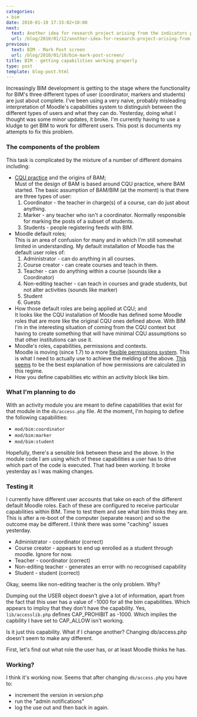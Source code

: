```yaml
---
categories:
- bim
date: 2010-01-10 17:33:02+10:00
next:
  text: Another idea for research project arising from the indicators project
  url: /blog/2010/01/12/another-idea-for-research-project-arising-from-the-indicators-project/
previous:
  text: BIM - Mark Post screen
  url: /blog/2010/01/10/bim-mark-post-screen/
title: BIM - getting capabilities working properly
type: post
template: blog-post.html
---
```

Increasingly BIM development is getting to the stage where the functionality for BIM's three different types of user (coordinator, markers and students) are just about complete. I've been using a very naive, probably misleading interpretation of Moodle's capabilities system to distinguish between the different types of users and what they can do. Yesterday, doing what I thought was some minor updates, it broke. I'm currently having to use a kludge to get BIM to work for different users. This post is documents my attempts to fix this problem.

### The components of the problem

This task is complicated by the mixture of a number of different domains including:

- [CQU practice](http://www.cqu.edu.au/) and the origins of BAM;  
    Must of the design of BAM is based around CQU practice, where BAM started. The basic assumption of BAM/BIM (at the moment) is that there are three types of user:
    1. Coordinator - the teacher in charge(s) of a course, can do just about anything.
    2. Marker - any teacher who isn't a coordinator. Normally responsible for marking the posts of a subset of students.
    3. Students - people registering feeds with BIM.
- Moodle default roles;  
    This is an area of confusion for many and in which I'm still somewhat limited in understanding. My default installation of Moodle has the default user roles of:
    1. Administrator - can do anything in all courses.
    2. Course creator - can create courses and teach in them.
    3. Teacher - can do anything within a course (sounds like a Coordinator)
    4. Non-editing teacher - can teach in courses and grade students, but not alter activities (sounds like marker)
    5. Student
    6. Guests
- How those default roles are being applied at CQU; and  
    It looks like the CQU installation of Moodle has defined some Moodle roles that are more like the original CQU ones defined above. With BIM I'm in the interesting situation of coming from the CQU context but having to create something that will have minimal CQU assumptions so that other institutions can use it.
- Moodle's roles, capabilities, permissions and contexts.  
    Moodle is moving (since 1.7) to a more [flexible permissions system](http://docs.moodle.org/en/Roles_and_capabilities). This is what I need to actually use to achieve the melding of the above. [This seems](http://docs.moodle.org/en/How_permissions_are_calculated) to be the best explanation of how permissions are calculated in this regime.
- How you define capabilities etc within an activity block like bim.

### What I'm planning to do

With an activity module you are meant to define capabilities that exist for that module in the `db/access.php` file. At the moment, I'm hoping to define the following capabilities:

- `mod/bim:coordinator`
- `mod/bim:marker`
- `mod/bim:student`

Hopefully, there's a sensible link between these and the above. In the module code I am using which of these capabilities a user has to drive which part of the code is executed. That had been working. It broke yesterday as I was making changes.

### Testing it

I currently have different user accounts that take on each of the different default Moodle roles. Each of these are configured to receive particular capabilities within BIM. Time to test them and see what bim thinks they are. This is after a re-boot of the computer (separate reason) and so the outcome may be different. I think there was some "caching" issues yesterday.

- Administrator - coordinator (correct)
- Course creator - appears to end up enrolled as a student through moodle. Ignore for now.
- Teacher - coordinator (correct)
- Non-editing teacher - generates an error with no recognised capability
- Student - student (correct)

Okay, seems like non-editing teacher is the only problem. Why?

Dumping out the USER object doesn't give a lot of information, apart from the fact that this user has a value of -1000 for all the bim capabilities. Which appears to imploy that they don't have the capability. Yes, `lib/accesslib.php` defines CAP\_PROHIBIT as -1000. Which implies the capbility I have set to CAP\_ALLOW isn't working.

Is it just this capability. What if I change another? Changing db/access.php doesn't seem to make any different.

First, let's find out what role the user has, or at least Moodle thinks he has.

### Working?

I think it's working now. Seems that after changing `db/access.php` you have to:

- increment the version in version.php
- run the "admin notifications"
- log the use out and then back in again.